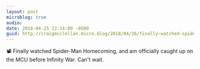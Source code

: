```yaml
---
layout: post
microblog: true
audio: 
date: 2018-04-25 22:14:09 -0500
guid: http://craigmcclellan.micro.blog/2018/04/26/finally-watched-spiderman.html
---
```

📽 Finally watched Spider-Man Homecoming, and am officially caught up on the MCU before Infinity War. Can't wait.
